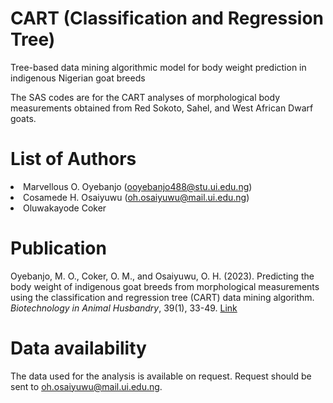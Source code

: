 # CART (Classification and Regression Tree)
Tree-based data mining algorithmic model for body weight prediction in indigenous Nigerian goat breeds

The SAS codes are for the CART analyses of morphological body measurements obtained from Red Sokoto, Sahel, and West African Dwarf goats.

# List of Authors
<li> Marvellous O. Oyebanjo (<a href="mailto:ooyebanjo488@stu.ui.edu.ng">ooyebanjo488@stu.ui.edu.ng</a></span>)
<li> Cosamede H. Osaiyuwu (<a href="mailto:oh.osaiyuwu@mail.ui.edu.ng">oh.osaiyuwu@mail.ui.edu.ng</a></span>)
<li>Oluwakayode Coker</li>

# Publication
Oyebanjo, M. O., Coker, O. M., and Osaiyuwu, O. H. (2023). Predicting the body weight of indigenous goat breeds from morphological measurements using the classification and regression tree (CART) data mining algorithm. <i>Biotechnology in Animal Husbandry</i>, 39(1), 33-49. <a href= "https://doiserbia.nb.rs/img/doi/1450-9156/2023/1450-91562301033O.pdf"> Link </a>

# Data availability
The data used for the analysis is available on request. Request should be sent to oh.osaiyuwu@mail.ui.edu.ng. 
